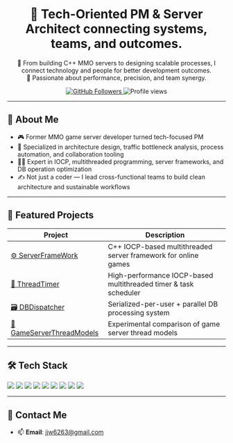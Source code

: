 <!-- GitHub Profile README for https://github.com/beckhamRealMadrid -->

<h1 align="center">👋 Tech-Oriented PM & Server Architect connecting systems, teams, and outcomes.</h1>

<p align="center">
🧠 From building C++ MMO servers to designing scalable processes, I connect technology and people for better development outcomes.<br>
🚀 Passionate about performance, precision, and team synergy.
</p>

<p align="center">
  <a href="https://github.com/beckhamRealMadrid">
    <img src="https://img.shields.io/github/followers/beckhamRealMadrid?label=Follow&style=social" alt="GitHub Followers">
  </a>
  <img src="https://komarev.com/ghpvc/?username=beckhamRealMadrid&style=flat-square&color=blue" alt="Profile views" />
</p>

---

## 🧩 About Me

- 🎮 Former MMO game server developer turned tech-focused PM  
- 🧠 Specialized in architecture design, traffic bottleneck analysis, process automation, and collaboration tooling  
- 👨‍💻 Expert in IOCP, multithreaded programming, server frameworks, and DB operation optimization  
- ✍️ Not just a coder — I lead cross-functional teams to build clean architecture and sustainable workflows  

---

## 🚀 Featured Projects

| Project | Description |
|--------|-------------|
| [⚙️ ServerFrameWork](https://github.com/beckhamRealMadrid/ServerFrameWork) | C++ IOCP-based multithreaded server framework for online games |
| [🧵 ThreadTimer](https://github.com/beckhamRealMadrid/ThreadTimer) | High-performance IOCP-based multithreaded timer & task scheduler |
| [🗃️ DBDispatcher](https://github.com/beckhamRealMadrid/DBDispatcher) | Serialized-per-user + parallel DB processing system |
| [🧪 GameServerThreadModels](https://github.com/beckhamRealMadrid/GameServerThreadModels) | Experimental comparison of game server thread models |

---

## 🛠️ Tech Stack

<p align="left">
  <img src="https://img.shields.io/badge/C++-00599C?style=for-the-badge&logo=c%2B%2B&logoColor=white" />
  <img src="https://img.shields.io/badge/C%23-239120?style=for-the-badge&logo=c-sharp&logoColor=white" />
  <img src="https://img.shields.io/badge/MS SQL-CC2927?style=for-the-badge&logo=microsoft-sql-server&logoColor=white" />
  <img src="https://img.shields.io/badge/ASP.NET-512BD4?style=for-the-badge&logo=dotnet&logoColor=white" />
  <img src="https://img.shields.io/badge/Docker-2496ED?style=for-the-badge&logo=docker&logoColor=white" />
  <img src="https://img.shields.io/badge/JIRA-0052CC?style=for-the-badge&logo=jira&logoColor=white" />
  <img src="https://img.shields.io/badge/Git-F05032?style=for-the-badge&logo=git&logoColor=white" />
  <img src="https://img.shields.io/badge/Confluence-172B4D?style=for-the-badge&logo=confluence&logoColor=white" />
  <img src="https://img.shields.io/badge/New Relic-008C99?style=for-the-badge&logo=newrelic&logoColor=white" />
</p>

---

## 🤝 Contact Me

- 📫 **Email**: jjw6263@gmail.com  

